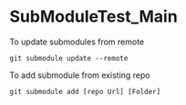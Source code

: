 # SubModuleTest_Main

To update submodules from remote
```
git submodule update --remote
```
To add submodule from existing repo
```
git submodule add [repo Url] [Folder]
```